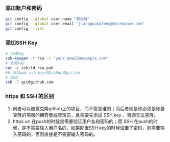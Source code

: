 ### 添加账户和密码

```bash
git config --global user.name "蒋光峰"
git config --global user.email "jiangguangfeng@bytedance.com"
git config --list
```



### 添加SSH Key

```bash
# 创建key
ssh-keygen -t rsa -C "your_email@example.com"
# 查看key
cat ~/.ssh/id_rsa.pub
## 添加pub ssh key到GitHub或gitlab
# 测试
ssh -T git@github.com
```



### https 和 SSH 的区别

1. 前者可以随意克隆github上的项目，而不管是谁的；而后者则是你必须是你要克隆的项目的拥有者或管理员，且需要先添加 SSH key ，否则无法克隆。
2. https url 在push的时候是需要验证用户名和密码的；而 SSH 在push的时候，是不需要输入用户名的，如果配置SSH key的时候设置了密码，则需要输入密码的，否则直接是不需要输入密码的。

 

